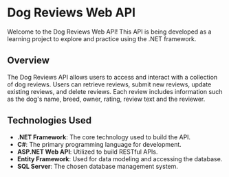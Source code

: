 # Dog Reviews Web API

Welcome to the Dog Reviews Web API! This API is being developed as a learning project to explore and practice using the .NET framework. 

## Overview

The Dog Reviews API allows users to access and interact with a collection of dog reviews. Users can retrieve reviews, submit new reviews, update existing reviews, and delete reviews. Each review includes information such as the dog's name, breed, owner, rating, review text and the reviewer.

## Technologies Used

- **.NET Framework**: The core technology used to build the API.
- **C#**: The primary programming language for development.
- **ASP.NET Web API**: Utilized to build RESTful APIs.
- **Entity Framework**: Used for data modeling and accessing the database.
- **SQL Server**: The chosen database management system.
